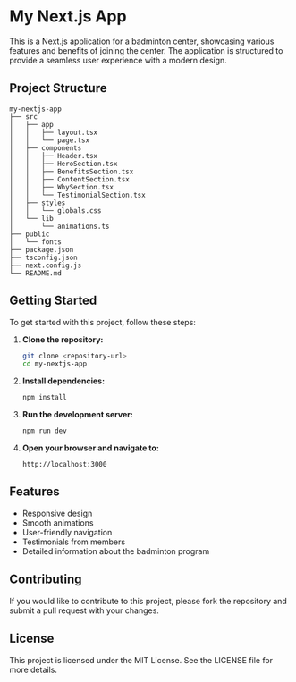 # My Next.js App

This is a Next.js application for a badminton center, showcasing various features and benefits of joining the center. The application is structured to provide a seamless user experience with a modern design.

## Project Structure

```
my-nextjs-app
├── src
│   ├── app
│   │   ├── layout.tsx
│   │   └── page.tsx
│   ├── components
│   │   ├── Header.tsx
│   │   ├── HeroSection.tsx
│   │   ├── BenefitsSection.tsx
│   │   ├── ContentSection.tsx
│   │   ├── WhySection.tsx
│   │   └── TestimonialSection.tsx
│   ├── styles
│   │   └── globals.css
│   └── lib
│       └── animations.ts
├── public
│   └── fonts
├── package.json
├── tsconfig.json
├── next.config.js
└── README.md
```

## Getting Started

To get started with this project, follow these steps:

1. **Clone the repository:**
   ```bash
   git clone <repository-url>
   cd my-nextjs-app
   ```

2. **Install dependencies:**
   ```bash
   npm install
   ```

3. **Run the development server:**
   ```bash
   npm run dev
   ```

4. **Open your browser and navigate to:**
   ```
   http://localhost:3000
   ```

## Features

- Responsive design
- Smooth animations
- User-friendly navigation
- Testimonials from members
- Detailed information about the badminton program

## Contributing

If you would like to contribute to this project, please fork the repository and submit a pull request with your changes.

## License

This project is licensed under the MIT License. See the LICENSE file for more details.